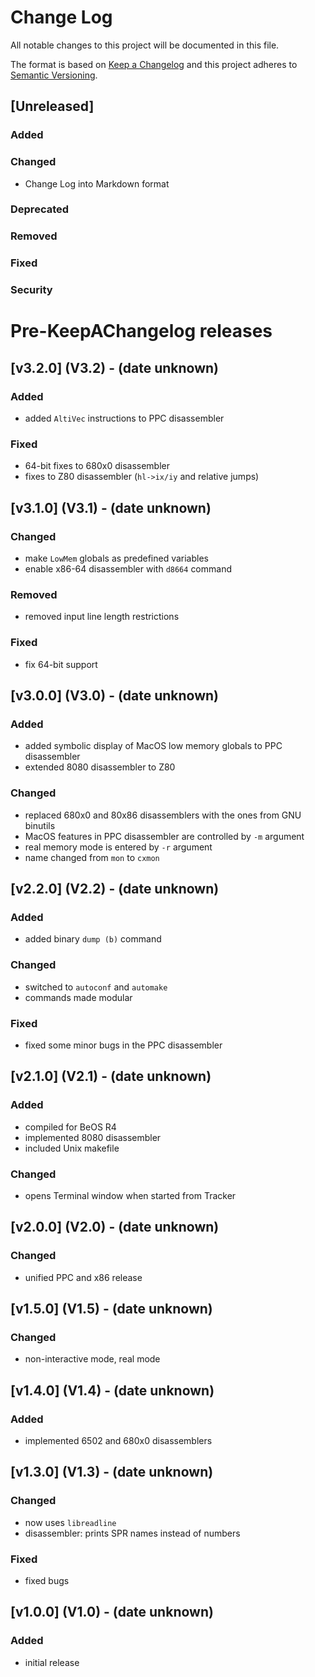 # Change Log
All notable changes to this project will be documented in this file.

The format is based on [Keep a Changelog](https://keepachangelog.com/) and this project adheres to [Semantic Versioning](https://semver.org/).

## [Unreleased]
### Added

### Changed
- Change Log into Markdown format

### Deprecated

### Removed

### Fixed

### Security


# Pre-KeepAChangelog releases

## [v3.2.0] (V3.2) - (date unknown)
### Added
- added `AltiVec` instructions to PPC disassembler

### Fixed
- 64-bit fixes to 680x0 disassembler
- fixes to Z80 disassembler (`hl->ix/iy` and relative jumps)

## [v3.1.0] (V3.1) - (date unknown)
### Changed
- make `LowMem` globals as predefined variables
- enable x86-64 disassembler with `d8664` command

### Removed
- removed input line length restrictions

### Fixed
- fix 64-bit support

## [v3.0.0] (V3.0) - (date unknown)
### Added
- added symbolic display of MacOS low memory globals to PPC disassembler
- extended 8080 disassembler to Z80

### Changed
- replaced 680x0 and 80x86 disassemblers with the ones from GNU binutils
- MacOS features in PPC disassembler are controlled by `-m` argument
- real memory mode is entered by `-r` argument
- name changed from `mon` to `cxmon`

## [v2.2.0] (V2.2) - (date unknown)
### Added
- added binary `dump (b)` command

### Changed
- switched to `autoconf` and `automake`
- commands made modular

### Fixed
- fixed some minor bugs in the PPC disassembler

## [v2.1.0] (V2.1) - (date unknown)
### Added
- compiled for BeOS R4
- implemented 8080 disassembler
- included Unix makefile

### Changed
- opens Terminal window when started from Tracker

## [v2.0.0] (V2.0) - (date unknown)
### Changed
- unified PPC and x86 release

## [v1.5.0] (V1.5) - (date unknown)
### Changed
- non-interactive mode, real mode

## [v1.4.0] (V1.4) - (date unknown)
### Added
- implemented 6502 and 680x0 disassemblers

## [v1.3.0] (V1.3) - (date unknown)
### Changed
- now uses `libreadline`
- disassembler: prints SPR names instead of numbers

### Fixed
- fixed bugs

## [v1.0.0] (V1.0) - (date unknown)
### Added
- initial release
